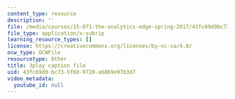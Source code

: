 ```yaml
---
content_type: resource
description: ''
file: /media/courses/15-071-the-analytics-edge-spring-2017/43fc69d9bc735f609720a6869e97b3d7_mw0jJm_3KXs.vtt
file_type: application/x-subrip
learning_resource_types: []
license: https://creativecommons.org/licenses/by-nc-sa/4.0/
ocw_type: OCWFile
resourcetype: Other
title: 3play caption file
uid: 43fc69d9-bc73-5f60-9720-a6869e97b3d7
video_metadata:
  youtube_id: null
---
```

